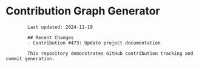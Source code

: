 # Contribution Graph Generator
            
            Last updated: 2024-11-19
            
            ## Recent Changes
            - Contribution #473: Update project documentation
            
            This repository demonstrates GitHub contribution tracking and commit generation.
        